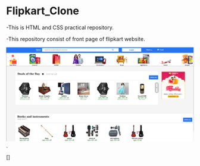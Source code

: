 # Flipkart_Clone


-This is HTML and CSS practical repository.

-This repository consist of front page of flipkart website.

![image](flipkart.png).



[]